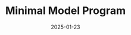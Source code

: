 ---
title: "Minimal Model Program"
collection: talks
category: manuscripts
permalink: /talks/Minimal Model Program
excerpt: ' the minimal model program is part of the birational classification of algebraic varieties. Its goal is to construct a birational model of any complex projective variety which is as simple as possible. '
speaker: Tongji Gao
date: '2025-01-23'
 #venue: 'Journal 1'
notes1url: 'http://tea522.github.io/files/极小模型理论笔记.pdf'
---